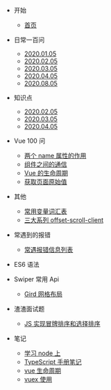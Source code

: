 - 开始

  - [首页](/)

- 日常一百问

  - [2020.01.05](everyday-problem/2020.01.05/0-疑问.md)
  - [2020.02.05](everyday-problem/2020.02.05/0-疑问.md)
  - [2020.03.05](everyday-problem/2020.03.05/0-疑问.md)
  - [2020.04.05](everyday-problem/2020.04.05/0-疑问.md)
  - [2020.08.05](everyday-problem/2020.08.05/0-疑问.md)

* 知识点

  - [2020.02.05](KnowledgePoint/K2020.02.05.md)
  - [2020.03.05](KnowledgePoint/K2020.03.05.md)
  - [2020.04.05](KnowledgePoint/K2020.04.05.md)

- Vue 100 问

  - [两个 name 属性的作用](vue/两个name属性的作用.md)
  - [组件之间的通信](vue/组件之间的通信.md)
  - [Vue 的生命周期](vue/Vue的生命周期.md)
  - [获取页面原始值](vue/获取页面原始值.md)

- 其他

  - [常用变量词汇表](other/常用变量词汇表.md)
  - [三大系列 offset-scroll-client](column/2020.02.26.md)

- 常遇到的报错

  - [常遇报错信息列表](error-list/index.md)

- ES6 语法

- Swiper 常用 Api

  - [Gird 网格布局](swiper/gird.md)

- 渣渣面试题

  - [JS 实现冒牌排序和选择排序](./404.html)

- 笔记
  - [学习 node 上](notebook/学习node上.md)
  - [TypeScript 手册笔记](notebook/TypeScript手册笔记.md)
  - [vue 生命周期](notebook/vue生命周期.md)
  - [vuex 使用](notebook/vuex使用.md)
